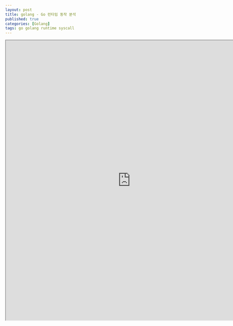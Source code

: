 ```yaml
---
layout: post
title: golang - Go 런타임 동작 분석
published: true
categories: [Golang]
tags: go golang runtime syscall
---
```

<iframe width="800" height="900" src="https://docs.google.com/document/d/e/2PACX-1vQXUvLtQ_qt9YKl0uKiFgZkvfzHjwckD4JqIvsuohw9ex6d2-Jh3alD0SzaA3TR5XSSAHHlIkJgLCCN/pub?embedded=true"></iframe>    
  